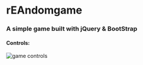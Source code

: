 # rEAndomgame
### A simple game built with jQuery & BootStrap
#### Controls:   

![game controls](https://user-images.githubusercontent.com/29888641/166903444-e34330b2-fdcd-44d4-a601-0b5f08ce77cf.png)
